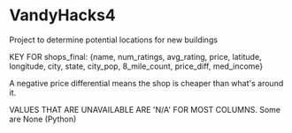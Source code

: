 # VandyHacks4
Project to determine potential locations for new buildings

KEY FOR shops_final:
{name, num_ratings, avg_rating, price, latitude, longitude, city, state, city_pop, 8_mile_count, price_diff, med_income}

A negative price differential means the shop is cheaper than what's around it.

VALUES THAT ARE UNAVAILABLE ARE 'N/A' FOR MOST COLUMNS. Some are None (Python)

